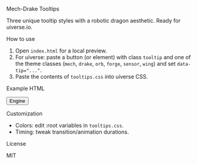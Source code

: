 Mech-Drake Tooltips

Three unique tooltip styles with a robotic dragon aesthetic. Ready for uiverse.io.

How to use

1. Open `index.html` for a local preview.
2. For uiverse: paste a button (or element) with class `tooltip` and one of the theme classes (`mech`, `drake`, `orb`, `forge`, `sensor`, `wing`) and set `data-tip="..."`.
3. Paste the contents of `tooltips.css` into uiverse CSS.

Example HTML

<button class="btn tooltip mech" data-tip="Cyber Ember">Engine</button>

Customization

- Colors: edit :root variables in `tooltips.css`.
- Timing: tweak transition/animation durations.

License

MIT
